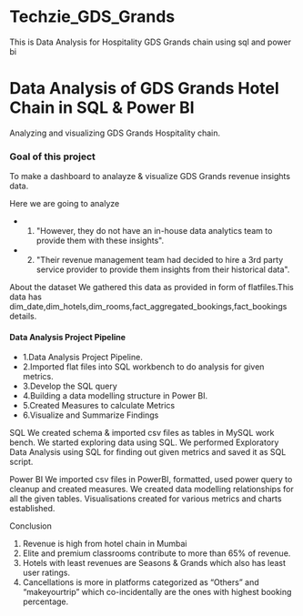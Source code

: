 # Techzie_GDS_Grands
This is Data Analysis for Hospitality GDS Grands chain using sql and power bi

# Data Analysis of GDS Grands Hotel Chain in SQL & Power BI
Analyzing and visualizing GDS Grands Hospitality chain.

### Goal of this project
To make a dashboard to analayze & visualize GDS Grands revenue insights data.

Here we are going to analyze 
* 1. "However, they do not have an in-house data analytics team to provide them with these insights". 
* 2. "Their revenue management team had decided to hire a 3rd party service provider to provide them insights from their historical data".


About the dataset
We gathered this data as provided in form of flatfiles.This data has dim_date,dim_hotels,dim_rooms,fact_aggregated_bookings,fact_bookings details.

#### Data Analysis Project Pipeline
* 1.Data Analysis Project Pipeline.
* 2.Imported flat files into SQL workbench to do analysis for given metrics.
* 3.Develop the SQL query
* 4.Building a data modelling structure in Power BI.
* 5.Created Measures to calculate Metrics
* 6.Visualize and Summarize Findings

SQL
We created schema & imported csv files as tables in MySQL work bench.
We started exploring data using SQL.
We performed Exploratory Data Analysis using SQL for finding out given metrics and saved it as SQL script.

Power BI
We imported csv files in PowerBI, formatted, used power query to cleanup and created measures.
We created data modelling relationships for all the given tables.
Visualisations created for various metrics and charts established.

 
Conclusion 
1. Revenue is high from hotel chain in Mumbai
2. Elite and premium classrooms contribute to more than 65% of revenue.
3. Hotels with least revenues are Seasons & Grands which also has least user ratings.
4. Cancellations is more in platforms categorized as “Others” and “makeyourtrip” which co-incidentally are the ones with highest   booking percentage.
